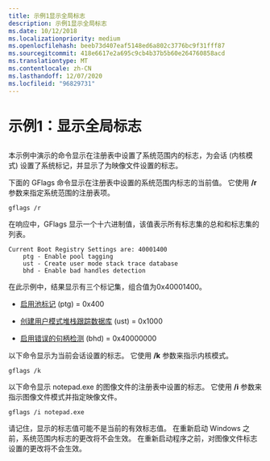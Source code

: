 ```yaml
---
title: 示例1显示全局标志
description: 示例1显示全局标志
ms.date: 10/12/2018
ms.localizationpriority: medium
ms.openlocfilehash: beeb73d407eaf5148ed6a802c3776bc9f31fff87
ms.sourcegitcommit: 418e6617e2a695c9cb4b37b5b60e264760858acd
ms.translationtype: MT
ms.contentlocale: zh-CN
ms.lasthandoff: 12/07/2020
ms.locfileid: "96829731"
---
```

# <a name="example-1-displaying-global-flags"></a>示例1：显示全局标志


## <span id="ddk_example_1___displaying_global_flags_dtools"></span><span id="DDK_EXAMPLE_1___DISPLAYING_GLOBAL_FLAGS_DTOOLS"></span>


本示例中演示的命令显示在注册表中设置了系统范围内的标志，为会话 (内核模式) 设置了系统标记，并显示了为映像文件设置的标志。

下面的 GFlags 命令显示在注册表中设置的系统范围内标志的当前值。 它使用 **/r** 参数来指定系统范围的注册表项。

```console
gflags /r 
```

在响应中，GFlags 显示一个十六进制值，该值表示所有标志集的总和和标志集的列表。

```console
Current Boot Registry Settings are: 40001400
    ptg - Enable pool tagging
    ust - Create user mode stack trace database
    bhd - Enable bad handles detection
```

在此示例中，结果显示有三个标记集，组合值为0x40001400。

-   [启用池标记](enable-pool-tagging.md) (ptg) = 0x400

-   [创建用户模式堆栈跟踪数据库](create-user-mode-stack-trace-database.md) (ust) = 0x1000

-   [启用错误的句柄检测](enable-bad-handles-detection.md) (bhd) = 0x40000000

以下命令显示为当前会话设置的标志。 它使用 **/k** 参数来指示内核模式。

```console
gflags /k 
```

以下命令显示 notepad.exe 的图像文件的注册表中设置的标志。 它使用 **/i** 参数来指示图像文件模式并指定映像文件。

```console
gflags /i notepad.exe 
```

请记住，显示的标志值可能不是当前的有效标志值。 在重新启动 Windows 之前，系统范围内标志的更改将不会生效。 在重新启动程序之前，对图像文件标志设置的更改将不会生效。

 

 





